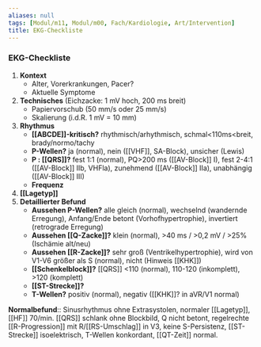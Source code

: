 ```yaml
---
aliases: null
tags: [Modul/m11, Modul/m00, Fach/Kardiologie, Art/Intervention]
title: EKG-Checkliste
---
```

### EKG-Checkliste
1. **Kontext**
	- Alter, Vorerkrankungen, Pacer?
	- Aktuelle Symptome
2. **Technisches** (Eichzacke: 1 mV hoch, 200 ms breit)
	- Papiervorschub (50 mm/s oder 25 mm/s)
	- Skalierung (i.d.R. 1 mV = 10 mm)
3. **Rhythmus**
	- **[[ABCDE]]-kritisch?** rhythmisch/arhythmisch, schmal<110ms<breit, brady/normo/tachy
	- **P-Wellen?** ja (normal), nein ([[VHF]], SA-Block), unsicher (Lewis)
	- **P : [[QRS]]?** fest 1:1 (normal), PQ>200 ms ([[AV-Block]] I), fest 2-4:1 ([[AV-Block]] IIb, VHFla), zunehmend ([[AV-Block]] IIa), unabhängig ([[AV-Block]] III)
	- **Frequenz**
4. **[[Lagetyp]]**
5. **Detaillierter Befund**
	- **Aussehen P-Wellen?** alle gleich (normal), wechselnd (wandernde Erregung), Anfang/Ende betont (Vorhofhypertrophie), invertiert (retrograde Erregung)
	- **Aussehen [[Q-Zacke]]?** klein (normal), >40 ms / >0,2 mV / >25% (Ischämie alt/neu)
	- **Aussehen [[R-Zacke]]?** sehr groß (Ventrikelhypertrophie), wird von V1-V6 größer als S (normal), nicht (Hinweis [[KHK]])
	- **[[Schenkelblock]]?** [[QRS]] <110 (normal), 110-120 (inkomplett), >120 (komplett)
	- **[[ST-Strecke]]?**
	- **T-Wellen?** positiv (normal), negativ ([[KHK]]? in aVR/V1 normal)

**Normalbefund**:: Sinusrhythmus ohne Extrasystolen, normaler [[Lagetyp]], [[HF]] 70/min. [[QRS]] schlank ohne Blockbild, Q nicht betont, regelrechte [[R-Progression]] mit R/[[RS-Umschlag]] in V3, keine S-Persistenz, [[ST-Strecke]] isoelektrisch, T-Wellen konkordant, [[QT-Zeit]] normal.